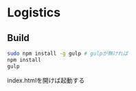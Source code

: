 # Logistics
## Build

```sh
sudo npm install -g gulp # gulpが無ければ
npm install
gulp
```

index.htmlを開けば起動する
